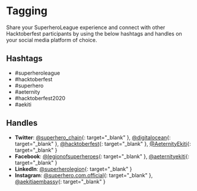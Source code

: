# Tagging
Share your SuperheroLeague experience and connect with other Hacktoberfest participants by using the below hashtags and handles on your social media platform of choice.

## Hashtags

<ul>
  <li>#superheroleague</li>
  <li>#hacktoberfest</li>
  <li>#superhero</li>
  <li>#aeternity</li>
  <li>#hacktoberfest2020</li>
  <li>#aekiti</li>
</ul>

## Handles

- **Twitter**: [@superhero_chain](https://twitter.com/superhero_chain){: target="_blank" }, [@digitalocean](https://twitter.com/digitalocean){: target="_blank" }, [@hacktoberfest](https://twitter.com/hacktoberfest){: target="_blank" }, [@AeternityEkiti](https://twitter.com/AeternityEkiti){: target="_blank" }</li>
- **Facebook**: [@legionofsuperheroes](https://facebook.com/legionofsuperheroes){: target="_blank" }, [@aeternityekiti](https://facebook.com/aeternityekiti){: target="_blank" }</li>
- **LinkedIn**: [@superherolegion](https://linkedin.com/company/superherolegion){: target="_blank" }</li>
- **Instagram**: [@superhero.com.official](https://instagram.com/superhero.com.official){: target="_blank" }, [@aekitiaembassy](https://instagram.com/aekitiaembassy){: target="_blank" }</li>